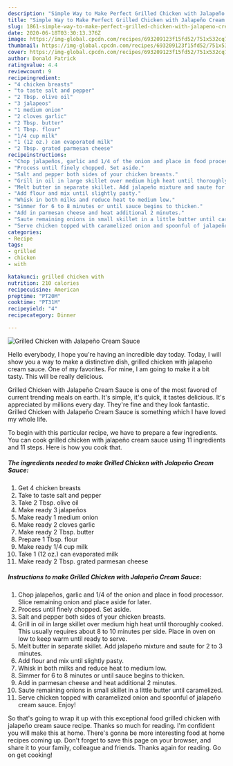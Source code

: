 ```yaml
---
description: "Simple Way to Make Perfect Grilled Chicken with Jalapeño Cream Sauce"
title: "Simple Way to Make Perfect Grilled Chicken with Jalapeño Cream Sauce"
slug: 1861-simple-way-to-make-perfect-grilled-chicken-with-jalapeno-cream-sauce
date: 2020-06-18T03:30:13.376Z
image: https://img-global.cpcdn.com/recipes/693209123f15fd52/751x532cq70/grilled-chicken-with-jalapeno-cream-sauce-recipe-main-photo.jpg
thumbnail: https://img-global.cpcdn.com/recipes/693209123f15fd52/751x532cq70/grilled-chicken-with-jalapeno-cream-sauce-recipe-main-photo.jpg
cover: https://img-global.cpcdn.com/recipes/693209123f15fd52/751x532cq70/grilled-chicken-with-jalapeno-cream-sauce-recipe-main-photo.jpg
author: Donald Patrick
ratingvalue: 4.4
reviewcount: 9
recipeingredient:
- "4 chicken breasts"
- "to taste salt and pepper"
- "2 Tbsp. olive oil"
- "3 jalapeos"
- "1 medium onion"
- "2 cloves garlic"
- "2 Tbsp. butter"
- "1 Tbsp. flour"
- "1/4 cup milk"
- "1 (12 oz.) can evaporated milk"
- "2 Tbsp. grated parmesan cheese"
recipeinstructions:
- "Chop jalapeños, garlic and 1/4 of the onion and place in food processor. Slice remaining onion and place aside for later."
- "Process until finely chopped. Set aside."
- "Salt and pepper both sides of your chicken breasts."
- "Grill in oil in large skillet over medium high heat until thoroughly cooked. This usually requires about 8 to 10 minutes per side. Place in oven on low to keep warm until ready to serve."
- "Melt butter in separate skillet. Add jalapeño mixture and saute for 2 to 3 minutes."
- "Add flour and mix until slightly pasty."
- "Whisk in both milks and reduce heat to medium low."
- "Simmer for 6 to 8 minutes or until sauce begins to thicken."
- "Add in parmesan cheese and heat additional 2 minutes."
- "Saute remaining onions in small skillet in a little butter until caramelized."
- "Serve chicken topped with caramelized onion and spoonful of jalapeño cream sauce. Enjoy!"
categories:
- Recipe
tags:
- grilled
- chicken
- with

katakunci: grilled chicken with 
nutrition: 210 calories
recipecuisine: American
preptime: "PT20M"
cooktime: "PT31M"
recipeyield: "4"
recipecategory: Dinner

---
```



![Grilled Chicken with Jalapeño Cream Sauce](https://img-global.cpcdn.com/recipes/693209123f15fd52/751x532cq70/grilled-chicken-with-jalapeno-cream-sauce-recipe-main-photo.jpg)

Hello everybody, I hope you're having an incredible day today. Today, I will show you a way to make a distinctive dish, grilled chicken with jalapeño cream sauce. One of my favorites. For mine, I am going to make it a bit tasty. This will be really delicious.



Grilled Chicken with Jalapeño Cream Sauce is one of the most favored of current trending meals on earth. It's simple, it's quick, it tastes delicious. It's appreciated by millions every day. They're fine and they look fantastic. Grilled Chicken with Jalapeño Cream Sauce is something which I have loved my whole life.


To begin with this particular recipe, we have to prepare a few ingredients. You can cook grilled chicken with jalapeño cream sauce using 11 ingredients and 11 steps. Here is how you cook that.

<!--inarticleads1-->

##### The ingredients needed to make Grilled Chicken with Jalapeño Cream Sauce:

1. Get 4 chicken breasts
1. Take to taste salt and pepper
1. Take 2 Tbsp. olive oil
1. Make ready 3 jalapeños
1. Make ready 1 medium onion
1. Make ready 2 cloves garlic
1. Make ready 2 Tbsp. butter
1. Prepare 1 Tbsp. flour
1. Make ready 1/4 cup milk
1. Take 1 (12 oz.) can evaporated milk
1. Make ready 2 Tbsp. grated parmesan cheese




<!--inarticleads2-->

##### Instructions to make Grilled Chicken with Jalapeño Cream Sauce:

1. Chop jalapeños, garlic and 1/4 of the onion and place in food processor. Slice remaining onion and place aside for later.
1. Process until finely chopped. Set aside.
1. Salt and pepper both sides of your chicken breasts.
1. Grill in oil in large skillet over medium high heat until thoroughly cooked. This usually requires about 8 to 10 minutes per side. Place in oven on low to keep warm until ready to serve.
1. Melt butter in separate skillet. Add jalapeño mixture and saute for 2 to 3 minutes.
1. Add flour and mix until slightly pasty.
1. Whisk in both milks and reduce heat to medium low.
1. Simmer for 6 to 8 minutes or until sauce begins to thicken.
1. Add in parmesan cheese and heat additional 2 minutes.
1. Saute remaining onions in small skillet in a little butter until caramelized.
1. Serve chicken topped with caramelized onion and spoonful of jalapeño cream sauce. Enjoy!




So that's going to wrap it up with this exceptional food grilled chicken with jalapeño cream sauce recipe. Thanks so much for reading. I'm confident you will make this at home. There's gonna be more interesting food at home recipes coming up. Don't forget to save this page on your browser, and share it to your family, colleague and friends. Thanks again for reading. Go on get cooking!
